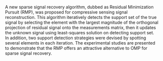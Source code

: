 A new sparse signal recovery algorithm, dubbed as Residual Minimization Pursuit (RMP), was proposed for compressive sensing signal reconstruction. This algorithm iteratively detects the support set of the true signal by selecting the element with the largest magnitude of the orthogonal projection of residual signal onto the measurements matrix, then it updates the
unknown signal using least-squares solution on detecting support set. In addition, two support detection strategies were devised by spotting several elements in each iteration. The experimental studies are presented to demonstrate that the RMP offers an attractive alternative to OMP for sparse signal recovery.
